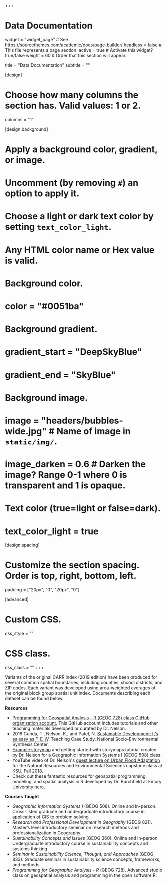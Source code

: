 +++
# Data Documentation

widget = "widget_page"  # See https://sourcethemes.com/academic/docs/page-builder/
headless = false # This file represents a page section.
active = true  # Activate this widget? true/false
weight = 60  # Order that this section will appear.

title = "Data Documentation"
subtitle = ""

[design]
  # Choose how many columns the section has. Valid values: 1 or 2.
  columns = "1"

[design.background]
  # Apply a background color, gradient, or image.
  #   Uncomment (by removing `#`) an option to apply it.
  #   Choose a light or dark text color by setting `text_color_light`.
  #   Any HTML color name or Hex value is valid.

  # Background color.
  # color = "#0051ba"
  
  # Background gradient.
  # gradient_start = "DeepSkyBlue"
  # gradient_end = "SkyBlue"
  
  # Background image.
  # image = "headers/bubbles-wide.jpg"  # Name of image in `static/img/`.
  # image_darken = 0.6  # Darken the image? Range 0-1 where 0 is transparent and 1 is opaque.

  # Text color (true=light or false=dark).
  # text_color_light = true

[design.spacing]
  # Customize the section spacing. Order is top, right, bottom, left.
  padding = ["20px", "0", "20px", "0"]

[advanced]
 # Custom CSS. 
 css_style = ""
 
 # CSS class.
 css_class = ""
+++

Variants of the original CARR index (2019 edition) have been produced for several common spatial boundaries, including counties, shcool districts, and ZIP codes. Each variant was developed using area-weighted averages of the original block group spatial unit index. Documents describing each dataset can be found below.

**Resources**

- [Programming for Geospatial Analysis - R (GEOG 728) class GitHub organization account.](https://github.com/KSU-GEOG728) This GitHub account includes tutorials and other teaching materials developed or curated by Dr. Nelson.
- 2018  Gunda, T., Nelson, K., and Patel, N. [Sustainable Development: It’s as easy as F-E-W](https://www.sesync.org/sustainable-development-it%E2%80%99s-as-easy-as-f-e-w-2017-2). Teaching Case Study. National Socio-Environmental Synthesis Center. 
- [Example storymap](https://kstate.maps.arcgis.com/apps/MapJournal/index.html?appid=a539f7be4dcd4e499fe4854a0575e631) and getting started with storymaps tutorial created by Dr. Nelson for a Geographic Information Systems I (GEOG 508) class.  
- YouTube video of Dr. Nelson's [guest lecture on Urban Flood Adaptation](https://www.youtube.com/watch?v=86s1iNwpShI&feature=youtu.be) for the Natural Resources and Environmental Sciences capstone class at KSU, Fall 2018.    
- Check out these fantastic resources for geospatial programming, modeling, and spatial analysis in R developed by Dr. Burchfield at Emory University [here](https://www.emilyburchfield.org/courses/). 

**Courses Taught**
  - *Geographic Information Systems I* (GEOG 508). Online and In-person.	Cross-listed graduate and undergraduate introductory course in application of GIS to problem solving.
  - *Research and Professional Development in Geography* (GEOG 821). 	Master’s level introductory seminar on research methods and professionalization in Geography.
  - *Sustainability Concepts and Issues* (GEOG 360). Online and In-person. Undergraduate introductory course in sustainability concepts and systems thinking.
  - *Seminar in Sustainability Science, Thought, and Approaches* (GEOG 833).  Graduate seminar in sustainability science concepts, frameworks, and methods.
  - *Programming for Geographic Analysis - R* (GEOG 728). Advanced studio class on geospatial analysis and programming in the open software R.
 





